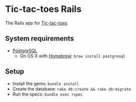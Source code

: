 # Tic-tac-toes Rails

The Rails app for [Tic-tac-toes][].

## System requirements
* [PostgreSQL][]
    * On OS X with [Homebrew][]: `brew install postgresql`

## Setup
* Install the gems: `bundle install`
* Create the database: `rake db:create && rake db:migrate`
* Run the specs: `bundle exec rspec`

[Tic-tac-toes]: https://github.com/bspatafora/tic_tac_toes
[PostgreSQL]: http://www.postgresql.org
[Homebrew]: http://brew.sh
